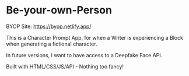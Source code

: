 # Be-your-own-Person

BYOP Site: https://byop.netlify.app/

This is a Character Prompt App, for when a Writer is experiencing a Block when generating a fictional character.

In future versions, I want to have access to a Deepfake Face API.

Built with HTML/CSS/JS/API - Nothing too fancy!
